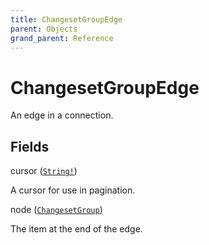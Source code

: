 ```yaml
---
title: ChangesetGroupEdge
parent: Objects
grand_parent: Reference
---
```


# ChangesetGroupEdge

An edge in a connection.

## Fields

<div class="field-entry ">
  <span id="cursor" class="field-name anchored">cursor (<code><a href="/docs/reference/scalar/string">String!</a></code>)</span>

  <div class="description-wrapper">
   <p>A cursor for use in pagination.</p>

  </div>
</div>

<div class="field-entry ">
  <span id="node" class="field-name anchored">node (<code><a href="/docs/reference/union/changesetgroup">ChangesetGroup</a></code>)</span>

  <div class="description-wrapper">
   <p>The item at the end of the edge.</p>

  </div>
</div>

